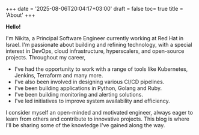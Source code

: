 +++
date = '2025-08-06T20:04:17+03:00'
draft = false
toc= true
title = 'About'
+++


**Hello!**

I'm Nikita, a Principal Software Engineer currently working at Red Hat in Israel.
I'm passionate about building and refining technology, with a special interest in DevOps,
cloud infrastructure, hyperscalers, and open-source projects. Throughout my career,
- I've had the opportunity to work with a range of tools like Kubernetes, Jenkins, Terraform and many more.
- I've also been involved in designing various CI/CD pipelines.
- I've been building applications in Python, Golang and Ruby.
- I've been building monitoring and alerting solutions.
- I've led initiatives to improve system availability and efficiency.

I consider myself an open-minded and motivated engineer, always eager to learn from others and contribute to innovative projects.
This blog is where I'll be sharing some of the knowledge I've gained along the way.
